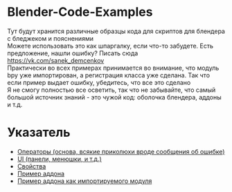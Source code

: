 # Blender-Code-Examples
Тут будут хранится различные образцы кода для скриптов для блендера с бледжеком и пояснениями <br />
Можете использовать это как шпаргалку, если что-то забудете.
Есть предложение, нашли ошибку? Писать сюда https://vk.com/sanek_demcenkov <br />
Практически во всех примерах принимается во внимание, что модуль bpy уже импортирован, а регистрация класса уже сделана. Так что если пример выдает ошибку, убедитесь, что все это сделано <br />
Я не смогу полностью все осветить, так что не забывайте, что самый большой источник знаний - это чужой код: оболочка блендера, аддоны и т.д. <br />
# Указатель
+ [Операторы (основа, всякие приколюхи вроде сообщения об ошибке)](https://github.com/sanya-2005/Blender-Code-Examples/blob/main/Operators.py "Operator.py")
+ [UI (панели, менюшки, и т.д.)](https://github.com/sanya-2005/Blender-Code-Examples/blob/main/UI.py "UI.py")
+ [Свойства](https://github.com/sanya-2005/Blender-Code-Examples/blob/main/props.py "props.py")
+ [Пример аддона](https://github.com/sanya-2005/Blender-Code-Examples/tree/main/simple_addon "simple addon")
+ [Пример аддона как импортируемого модуля](https://github.com/sanya-2005/Blender-Code-Examples/tree/main/addon_library "addon library")